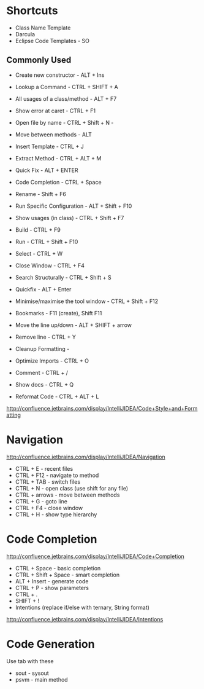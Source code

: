 Shortcuts
=========

* Class Name Template
* Darcula
* Eclipse Code Templates - SO

Commonly Used
-------------

* Create new constructor - ALT + Ins
* Lookup a Command - CTRL + SHIFT + A
* All usages of a class/method - ALT + F7
* Show error at caret - CTRL + F1
* Open file by name - CTRL + Shift + N - 
* Move between methods - ALT
* Insert Template - CTRL + J
* Extract Method - CTRL + ALT + M
 
* Quick Fix - ALT + ENTER
* Code Completion - CTRL + Space
* Rename - Shift + F6
* Run Specific Configuration - ALT + Shift + F10
* Show usages (in class) - CTRL + Shift + F7

* Build - CTRL + F9
* Run - CTRL + Shift + F10

* Select - CTRL + W
* Close Window - CTRL + F4
* Search Structurally - CTRL + Shift + S
* Quickfix - ALT + Enter
* Minimise/maximise the tool window - CTRL + Shift + F12
* Bookmarks - F11 (create), Shift F11
* Move the line up/down - ALT + SHIFT + arrow
* Remove line - CTRL + Y
* Cleanup Formatting - 
* Optimize Imports - CTRL + O
* Comment - CTRL + /
* Show docs - CTRL + Q

* Reformat Code - CTRL + ALT + L

http://confluence.jetbrains.com/display/IntelliJIDEA/Code+Style+and+Formatting

Navigation
=========

http://confluence.jetbrains.com/display/IntelliJIDEA/Navigation

* CTRL + E - recent files
* CTRL + F12 - navigate to method
* CTRL + TAB - switch files
* CTRL + N - open class (use shift for any file)
* CTRL + arrows - move between methods
* CTRL + G - goto line
* CTRL + F4 - close window
* CTRL + H - show type hierarchy

Code Completion
=========

http://confluence.jetbrains.com/display/IntelliJIDEA/Code+Completion

* CTRL + Space - basic completion
* CTRL + Shift + Space - smart completion
* ALT + Insert - generate code
* CTRL + P - show parameters
* CTRL + .
* SHIFT + !
* Intentions (replace if/else with ternary, String format)
 
http://confluence.jetbrains.com/display/IntelliJIDEA/Intentions

Code Generation
=========


Use tab with these

* sout - sysout
* psvm - main method

